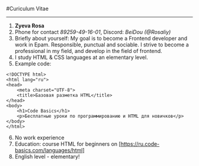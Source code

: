 #Curiculum Vitae
*********
1. **Zyeva Rosa**
2. Phone for contact *89259-49-16-01*, Discord: *BeiDou (@Rosaliy)* 
3. Briefly about yourself: My goal is to become a Frontend developer and work in Epam. Responsible, punctual and sociable. I strive to become a professional in my field, and develop in the field of frontend.
4. I study HTML & CSS languages at an elementary level.
5. Example code:
```
<!DOCTYPE html>
<html lang="ru">
<head>
    <meta charset="UTF-8">
    <title>Базовая разметка HTML</title>
</head>
<body>
    <h1>Code Basics</h1>
    <p>Бесплатные уроки по программированию и HTML для новичков</p>
</body>
</html>
```
6. No work experience
7. Education: course HTML for beginners on [https://ru.code-basics.com/languages/html]
8. English level - elementary!
